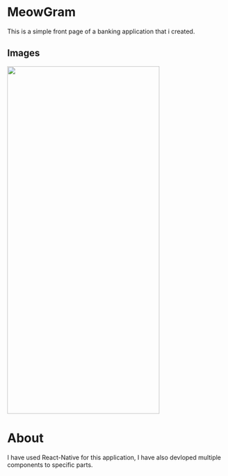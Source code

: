 # MeowGram

This is a simple front page of a banking application that i created. 



## Images

<img src="https://github.com/SidhardhJoe/MeowGram/blob/main/assets/ScreenShots/Screenshot_1715584585.png" width="350" height="800" /> 




# About
I have used React-Native for this application, I have also devloped multiple components to specific parts.
